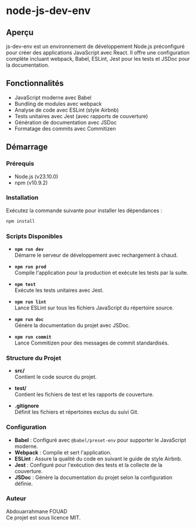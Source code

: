 # node-js-dev-env

## Aperçu

js-dev-env est un environnement de développement Node.js préconfiguré pour créer des applications JavaScript avec React. Il offre une configuration complète incluant webpack, Babel, ESLint, Jest pour les tests et JSDoc pour la documentation.

## Fonctionnalités

- JavaScript moderne avec Babel
- Bundling de modules avec webpack
- Analyse de code avec ESLint (style Airbnb)
- Tests unitaires avec Jest (avec rapports de couverture)
- Génération de documentation avec JSDoc
- Formatage des commits avec Commitizen

## Démarrage

### Prérequis

- Node.js (v23.10.0)
- npm (v10.9.2)

### Installation

Exécutez la commande suivante pour installer les dépendances :

```bash
npm install
```

### Scripts Disponibles

- **`npm run dev`**  
  Démarre le serveur de développement avec rechargement à chaud.

- **`npm run prod`**  
  Compile l'application pour la production et exécute les tests par la suite.

- **`npm test`**  
  Exécute les tests unitaires avec Jest.

- **`npm run lint`**  
  Lance ESLint sur tous les fichiers JavaScript du répertoire source.

- **`npm run doc`**  
  Génère la documentation du projet avec JSDoc.

- **`npm run commit`**  
  Lance Commitizen pour des messages de commit standardisés.

### Structure du Projet

- **src/**  
  Contient le code source du projet.

- **test/**  
  Contient les fichiers de test et les rapports de couverture.

- **.gitignore**  
  Définit les fichiers et répertoires exclus du suivi Git.

### Configuration

- **Babel** : Configuré avec `@babel/preset-env` pour supporter le JavaScript moderne.
- **Webpack** : Compile et sert l'application.
- **ESLint** : Assure la qualité du code en suivant le guide de style Airbnb.
- **Jest** : Configuré pour l'exécution des tests et la collecte de la couverture.
- **JSDoc** : Génère la documentation du projet selon la configuration définie.

### Auteur

Abdouarrahmane FOUAD  
Ce projet est sous licence MIT.


